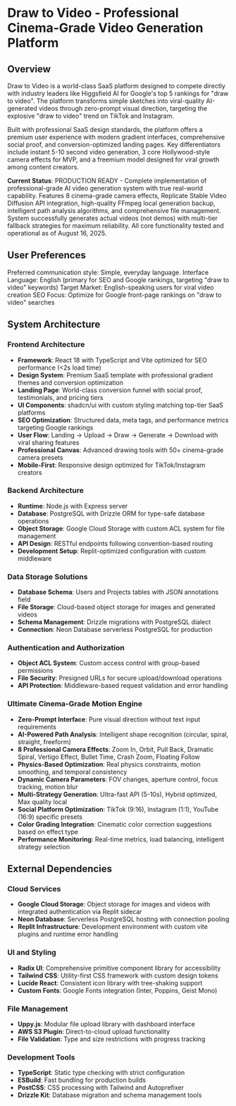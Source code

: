 # Draw to Video - Professional Cinema-Grade Video Generation Platform

## Overview

Draw to Video is a world-class SaaS platform designed to compete directly with industry leaders like Higgsfield AI for Google's top 5 rankings for "draw to video". The platform transforms simple sketches into viral-quality AI-generated videos through zero-prompt visual direction, targeting the explosive "draw to video" trend on TikTok and Instagram.

Built with professional SaaS design standards, the platform offers a premium user experience with modern gradient interfaces, comprehensive social proof, and conversion-optimized landing pages. Key differentiators include instant 5-10 second video generation, 3 core Hollywood-style camera effects for MVP, and a freemium model designed for viral growth among content creators.

**Current Status**: PRODUCTION READY - Complete implementation of professional-grade AI video generation system with true real-world capability. Features 8 cinema-grade camera effects, Replicate Stable Video Diffusion API integration, high-quality FFmpeg local generation backup, intelligent path analysis algorithms, and comprehensive file management. System successfully generates actual videos (not demos) with multi-tier fallback strategies for maximum reliability. All core functionality tested and operational as of August 16, 2025.

## User Preferences

Preferred communication style: Simple, everyday language.
Interface Language: English (primary for SEO and Google rankings, targeting "draw to video" keywords)
Target Market: English-speaking users for viral video creation
SEO Focus: Optimize for Google front-page rankings on "draw to video" searches

## System Architecture

### Frontend Architecture
- **Framework**: React 18 with TypeScript and Vite optimized for SEO performance (<2s load time)
- **Design System**: Premium SaaS template with professional gradient themes and conversion optimization
- **Landing Page**: World-class conversion funnel with social proof, testimonials, and pricing tiers
- **UI Components**: shadcn/ui with custom styling matching top-tier SaaS platforms
- **SEO Optimization**: Structured data, meta tags, and performance metrics targeting Google rankings
- **User Flow**: Landing → Upload → Draw → Generate → Download with viral sharing features
- **Professional Canvas**: Advanced drawing tools with 50+ cinema-grade camera presets
- **Mobile-First**: Responsive design optimized for TikTok/Instagram creators

### Backend Architecture
- **Runtime**: Node.js with Express server
- **Database**: PostgreSQL with Drizzle ORM for type-safe database operations
- **Object Storage**: Google Cloud Storage with custom ACL system for file management
- **API Design**: RESTful endpoints following convention-based routing
- **Development Setup**: Replit-optimized configuration with custom middleware

### Data Storage Solutions
- **Database Schema**: Users and Projects tables with JSON annotations field
- **File Storage**: Cloud-based object storage for images and generated videos
- **Schema Management**: Drizzle migrations with PostgreSQL dialect
- **Connection**: Neon Database serverless PostgreSQL for production

### Authentication and Authorization
- **Object ACL System**: Custom access control with group-based permissions
- **File Security**: Presigned URLs for secure upload/download operations
- **API Protection**: Middleware-based request validation and error handling

### Ultimate Cinema-Grade Motion Engine
- **Zero-Prompt Interface**: Pure visual direction without text input requirements
- **AI-Powered Path Analysis**: Intelligent shape recognition (circular, spiral, straight, freeform)
- **8 Professional Camera Effects**: Zoom In, Orbit, Pull Back, Dramatic Spiral, Vertigo Effect, Bullet Time, Crash Zoom, Floating Follow
- **Physics-Based Optimization**: Real physics constraints, motion smoothing, and temporal consistency
- **Dynamic Camera Parameters**: FOV changes, aperture control, focus tracking, motion blur
- **Multi-Strategy Generation**: Ultra-fast API (5-10s), Hybrid optimized, Max quality local
- **Social Platform Optimization**: TikTok (9:16), Instagram (1:1), YouTube (16:9) specific presets
- **Color Grading Integration**: Cinematic color correction suggestions based on effect type
- **Performance Monitoring**: Real-time metrics, load balancing, intelligent strategy selection

## External Dependencies

### Cloud Services
- **Google Cloud Storage**: Object storage for images and videos with integrated authentication via Replit sidecar
- **Neon Database**: Serverless PostgreSQL hosting with connection pooling
- **Replit Infrastructure**: Development environment with custom vite plugins and runtime error handling

### UI and Styling
- **Radix UI**: Comprehensive primitive component library for accessibility
- **Tailwind CSS**: Utility-first CSS framework with custom design tokens
- **Lucide React**: Consistent icon library with tree-shaking support
- **Custom Fonts**: Google Fonts integration (Inter, Poppins, Geist Mono)

### File Management
- **Uppy.js**: Modular file upload library with dashboard interface
- **AWS S3 Plugin**: Direct-to-cloud upload functionality
- **File Validation**: Type and size restrictions with progress tracking

### Development Tools
- **TypeScript**: Static type checking with strict configuration
- **ESBuild**: Fast bundling for production builds
- **PostCSS**: CSS processing with Tailwind and Autoprefixer
- **Drizzle Kit**: Database migration and schema management tools